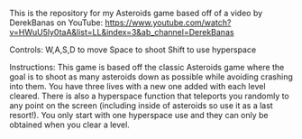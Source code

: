 This is the repository for my Asteroids game based off of a video by DerekBanas on YouTube: https://www.youtube.com/watch?v=HWuU5ly0taA&list=LL&index=3&ab_channel=DerekBanas

Controls: 
W,A,S,D to move
Space to shoot
Shift to use hyperspace

Instructions:
This game is based off the classic Asteroids game where the goal is to shoot as many asteroids down as possible while avoiding crashing into them. You have three lives with a new one added with each level cleared. There is also a hyperspace function that teleports you randomly to any point on the screen (including inside of asteroids so use it as a last resort!). You only start with one hyperspace use and they can only be obtained when you clear a level.
